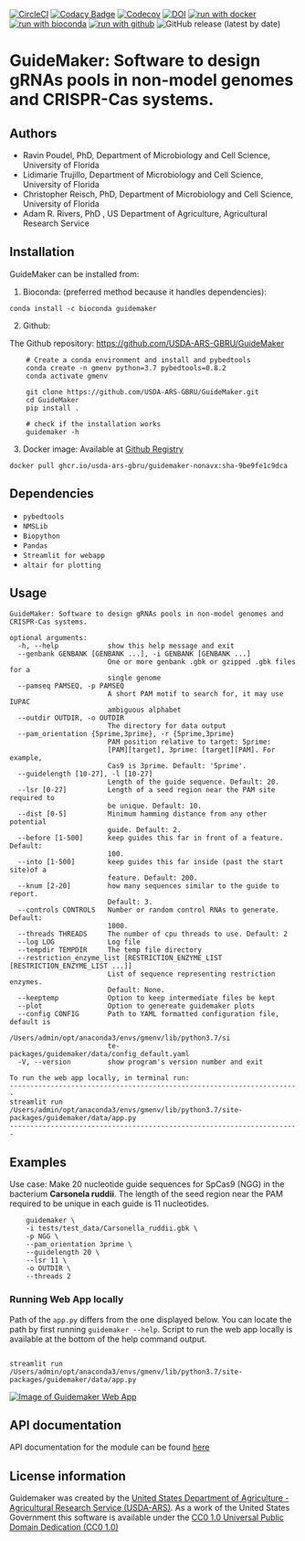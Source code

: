 [![CircleCI](https://img.shields.io/circleci/build/github/USDA-ARS-GBRU/GuideMaker?logo=CircleCi&token=802d114b3ec676d153b4b9fa6a781f9345756fc9)](https://app.circleci.com/pipelines/github/USDA-ARS-GBRU/GuideMaker)
[![Codacy Badge](https://app.codacy.com/project/badge/Grade/0f49664d414e44159c1f195474027eae)](https://www.codacy.com/gh/USDA-ARS-GBRU/GuideMaker/dashboard?utm_source=github.com&amp;utm_medium=referral&amp;utm_content=USDA-ARS-GBRU/GuideMaker&amp;utm_campaign=Badge_Grade)
[![Codecov](https://img.shields.io/codecov/c/github/USDA-ARS-GBRU/GuideMaker?logo=codecov)](https://app.codecov.io/gh/USDA-ARS-GBRU/GuideMaker)
[![DOI](https://zenodo.org/badge/217529920.svg)](https://zenodo.org/badge/latestdoi/217529920)
[![run with docker](https://img.shields.io/badge/run%20with-Docker-0db7ed?labelColor=000000&logo=docker)](https://github.com/orgs/USDA-ARS-GBRU/packages?repo_name=GuideMaker
)
[![run with bioconda](https://img.shields.io/badge/run%20with-Bioconda-0db7ed?labelColor=000000)](https://anaconda.org/bioconda/guidemaker)
[![run with github](https://img.shields.io/badge/run%20with-Github-0db7ed?labelColor=000000&logo=github)](https://github.com/USDA-ARS-GBRU/GuideMaker)
![GitHub release (latest by date)](https://img.shields.io/github/v/release/USDA-ARS-GBRU/GuideMaker?style=social)

# GuideMaker: Software to design gRNAs pools in non-model genomes and CRISPR-Cas systems.

## Authors

*   Ravin Poudel, PhD, Department of Microbiology and Cell Science, University of Florida
*   Lidimarie Trujillo, Department of Microbiology and Cell Science, University of Florida
*   Christopher Reisch, PhD, Department of Microbiology and Cell Science, University of Florida
*   Adam R. Rivers, PhD , US Department of Agriculture, Agricultural Research Service

## Installation

GuideMaker can be installed from:

1. Bioconda: (preferred method because it handles dependencies):

```
conda install -c bioconda guidemaker

```
2. Github:

The Github repository: https://github.com/USDA-ARS-GBRU/GuideMaker

```{bash}
    # Create a conda environment and install and pybedtools
    conda create -n gmenv python=3.7 pybedtools=0.8.2
    conda activate gmenv

    git clone https://github.com/USDA-ARS-GBRU/GuideMaker.git
    cd GuideMaker
    pip install .

    # check if the installation works
    guidemaker -h

```
3. Docker image: Available at [Github Registry](https://github.com/orgs/USDA-ARS-GBRU/packages?repo_name=GuideMaker)
```
docker pull ghcr.io/usda-ars-gbru/guidemaker-nonavx:sha-9be9fe1c9dca

```
## Dependencies

*   ``pybedtools``
*   ``NMSLib``
*   ``Biopython``
*   ``Pandas``
*   ``Streamlit for webapp``
*   ``altair for plotting``

## Usage

```{bash}
GuideMaker: Software to design gRNAs pools in non-model genomes and CRISPR-Cas systems.

optional arguments:
  -h, --help            show this help message and exit
  --genbank GENBANK [GENBANK ...], -i GENBANK [GENBANK ...]
                        One or more genbank .gbk or gzipped .gbk files for a
                        single genome
  --pamseq PAMSEQ, -p PAMSEQ
                        A short PAM motif to search for, it may use IUPAC
                        ambiguous alphabet
  --outdir OUTDIR, -o OUTDIR
                        The directory for data output
  --pam_orientation {5prime,3prime}, -r {5prime,3prime}
                        PAM position relative to target: 5prime:
                        [PAM][target], 3prime: [target][PAM]. For example,
                        Cas9 is 3prime. Default: '5prime'.
  --guidelength [10-27], -l [10-27]
                        Length of the guide sequence. Default: 20.
  --lsr [0-27]          Length of a seed region near the PAM site required to
                        be unique. Default: 10.
  --dist [0-5]          Minimum hamming distance from any other potential
                        guide. Default: 2.
  --before [1-500]      keep guides this far in front of a feature. Default:
                        100.
  --into [1-500]        keep guides this far inside (past the start site)of a
                        feature. Default: 200.
  --knum [2-20]         how many sequences similar to the guide to report.
                        Default: 3.
  --controls CONTROLS   Number or random control RNAs to generate. Default:
                        1000.
  --threads THREADS     The number of cpu threads to use. Default: 2
  --log LOG             Log file
  --tempdir TEMPDIR     The temp file directory
  --restriction_enzyme_list [RESTRICTION_ENZYME_LIST [RESTRICTION_ENZYME_LIST ...]]
                        List of sequence representing restriction enzymes.
                        Default: None.
  --keeptemp            Option to keep intermediate files be kept
  --plot                Option to genereate guidemaker plots
  --config CONFIG       Path to YAML formatted configuration file, default is 
                        /Users/admin/opt/anaconda3/envs/gmenv/lib/python3.7/si
                        te-packages/guidemaker/data/config_default.yaml
  -V, --version         show program's version number and exit

To run the web app locally, in terminal run:
-----------------------------------------------------------------------
streamlit run /Users/admin/opt/anaconda3/envs/gmenv/lib/python3.7/site-
packages/guidemaker/data/app.py
-----------------------------------------------------------------------

```

## Examples

Use case: Make 20 nucleotide guide sequences for SpCas9 (NGG) in the bacterium
__Carsonela ruddii__. The length of the seed region near the PAM required to be
unique in each guide is 11 nucleotides.

```{bash}
    guidemaker \
    -i tests/test_data/Carsonella_ruddii.gbk \
    -p NGG \
    --pam_orientation 3prime \
    --guidelength 20 \
    --lsr 11 \
    -o OUTDIR \
    --threads 2

```

### Running Web App locally

Path of the `app.py` differs from the one displayed below. You can locate the path by first running `guidemaker --help`. Script to run the web app locally is available at the bottom of the help command output. 

```{bash}

streamlit run /Users/admin/opt/anaconda3/envs/gmenv/lib/python3.7/site-packages/guidemaker/data/app.py

```

[![Image of Guidemaker Web App](https://raw.githubusercontent.com/USDA-ARS-GBRU/GuideMaker/main/guidemaker/data/GuideMakerApp.png)](https://guidemaker.org)

## API documentation

API documentation for the module can be found [here](https://guidemaker.org/html/guidemaker/index.html)

## License information
Guidemaker was created by the [United States Department of Agriculture - Agricultural Research Service 
(USDA-ARS)](https://www.ars.usda.gov/). As a work of the United States Government this software is available under 
the [CC0 1.0 Universal Public Domain Dedication (CC0 1.0)](https://creativecommons.org/publicdomain/zero/1.0)
